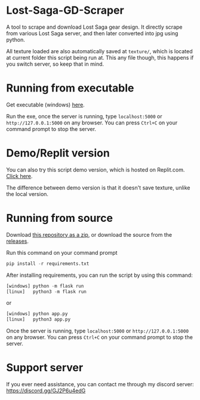 # Lost-Saga-GD-Scraper
A tool to scrape and download Lost Saga gear design. It directly scrape from various Lost Saga server, and then later converted into jpg using python.

All texture loaded are also automatically saved at `texture/`, which is located at current folder this script being run at. This any file though, this happens if you switch server, so keep that in mind.

# Running from executable
Get executable (windows) [here](https://github.com/Trisnox/Lost-Saga-GD-Scraper/releases/latest).

Run the exe, once the server is running, type `localhost:5000` or `http://127.0.0.1:5000` on any browser. You can press `Ctrl+C` on your command prompt to stop the server.

# Demo/Replit version
You can also try this script demo version, which is hosted on Replit.com. [Click here](https://lost-saga-gd-scraper.tris07.repl.co/).

The difference between demo version is that it doesn't save texture, unlike the local version.

# Running from source
Download [this repository as a zip](https://cdn.discordapp.com/attachments/558246912982122526/990994256862789662/unknown.png), or download the source from the [releases](https://github.com/Trisnox/Lost-Saga-GD-Scraper/releases/latest).

Run this command on your command prompt
```py
pip install -r requirements.txt
```
After installing requirements, you can run the script by using this command:
```py
[windows] python -m flask run
[linux]   python3 -m flask run
```
or
```py
[windows] python app.py
[linux]   python3 app.py
```
Once the server is running, type `localhost:5000` or `http://127.0.0.1:5000` on any browser. You can press `Ctrl+C` on your command prompt to stop the server.

# Support server
If you ever need assistance, you can contact me through my discord server: https://discord.gg/GJ2P6u4edG